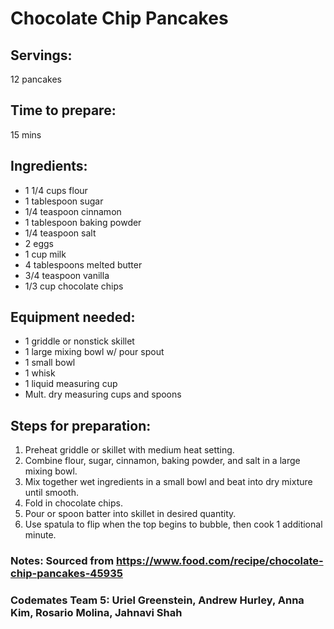 # Chocolate Chip Pancakes

## Servings: 

12 pancakes

## Time to prepare: 

15 mins

## Ingredients:

- 1 1/4	cups flour
- 1 	tablespoon sugar
- 1/4 	teaspoon cinnamon
- 1     tablespoon baking powder
- 1/4   teaspoon salt
- 2	eggs
- 1 	cup milk
- 4	tablespoons melted butter
- 3/4	teaspoon vanilla
- 1/3 	cup chocolate chips 

## Equipment needed:

- 1 	griddle or nonstick skillet
- 1 	large mixing bowl w/ pour spout
- 1 	small bowl
- 1 	whisk
- 1 	liquid measuring cup
- Mult. dry measuring cups and spoons

## Steps for preparation:
1.   Preheat griddle or skillet with medium heat setting.
2.   Combine flour, sugar, cinnamon, baking powder, and salt in a large mixing bowl.
3.   Mix together wet ingredients in a small bowl and beat into dry mixture until smooth.
4.   Fold in chocolate chips.
5.   Pour or spoon batter into skillet in desired quantity.
6.   Use spatula to flip when the top begins to bubble, then cook 1 additional minute.

### Notes: Sourced from https://www.food.com/recipe/chocolate-chip-pancakes-45935



### Codemates Team 5: Uriel Greenstein, Andrew Hurley, Anna Kim, Rosario Molina, Jahnavi Shah
